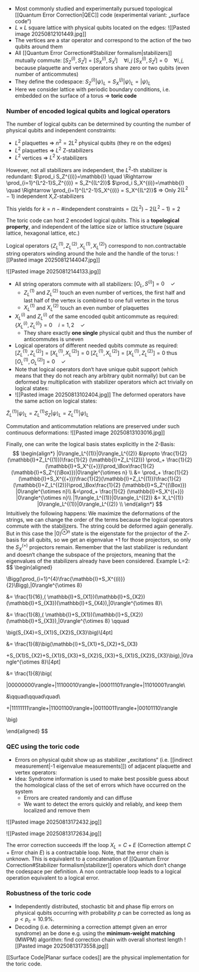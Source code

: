 - Most commonly studied and experimentally pursued topological [[Quantum Error Correction|QEC]] code (experimental variant: „surface code“)
- $L \times L$ square lattice with physical qubits located on the edges:
![[Pasted image 20250812101449.jpg]]
- The vertices are a star operator and correspond to the action of the two qubits around them
- All [[Quantum Error Correction#Stabilizer formalism|stabilizers]] mutually commute:
	$[S_Z^{(i)},S_Z^{j}]=[S_X^{(i)},S_X^{j}] \quad \forall i,j$ 
	$[S_X^{(i)},S_Z^{j}]=0 \quad \forall i,j$, because plaquette and vertex operators share zero or two qubits (even number of anticommutes)
- They define the codespace: $S_Z^{(i)}|\psi\rangle_L=S_X^{(j)}|\psi\rangle_L=|\psi\rangle_L$
- Here we consider lattice with periodic boundary conditions, i.e. embedded on the surface of a torus $\Rightarrow$ **toric code**
### Number of encoded logical qubits and logical operators
The number of logical qubits can be determined by counting the number of physical qubits and independent constraints:
- $L^2$ plaquettes $\Rightarrow$ $n^2=2L^2$ physical qubits (they re on the edges)
- $L^2$ plaquettes $\Rightarrow$ $L^2$ Z-stabilizers
- $L^2$ vertices $\Rightarrow$ $L^2$ X-stabilizers

However, not all stabilizers are independent, the $L^2$-th stabilizer is redundant:
$\prod_i S_Z^{(i)}=\mathbb{I} \quad \Rightarrow \prod_{i=1}^{L^2-1}S_Z^{(i)} = S_Z^{(L^2)}$
$\prod_i S_X^{(i)}=\mathbb{I} \quad \Rightarrow \prod_{i=1}^{L^2-1}S_X^{(i)} = S_X^{(L^2)}$
$\Rightarrow$ Only $2(L^2-1)$ independent X,Z-stabilizers

This yields for $k=n-\text{\# independent constraints}=(2L^2)-2(L^2-1)=2$

The toric code can host 2 encoded logical qubits. This is a **topological property**, and independent of the lattice size or lattice structure (square lattice, hexagonal lattice, etc.)

Logical operators $\{Z_L^{(1)},Z_L^{(2)},X_L^{(1)},X_L^{(2)}\}$ correspond to non.contractable string operators winding around the hole and the handle of the torus:
![[Pasted image 20250812144047.jpg]]

![[Pasted image 20250812144133.jpg]]

- All string operators commute with all stabilizers: $[O_L,S^{(i)}]=0 \quad \checkmark$
	- $Z_L^{(1)}$ and $Z_L^{(2)}$ touch an even number of vertices, the first half and last half of the vertex is combined to one full vertex in the torus
	- $X_L^{(1)}$ and $X_L^{(2)}$ touch an even number of plaquettes
- $X_L^{(i)}$ and $Z_L^{(i)}$ of the same encoded qubit anticommute as required: $\{X_L^{(i)},Z_L^{(i)}\}=0 \quad i=1,2 \quad \checkmark$
	- They share exactly **one single** physical qubit and thus the number of anticommutes is uneven
- Logical operators of different needed qubits commute as required:
	$[Z_L^{(1)},Z_L^{(2)}]=[X_L^{(1)},X_L^{(2)}]=0$
	$[Z_L^{(1)},X_L^{(2)}]=[X_L^{(1)},Z_L^{(2)}]=0$
	thus $[O_L^{(1)},O_L^{(2)}]=0 \quad \checkmark$
- Note that logical operators don‘t have unique qubit support (which means that they do not reach any arbitrary qubit normally) but can be deformed by multiplication with stabilizer operators which act trivially on logical states:
- ![[Pasted image 20250813102404.jpg]]
The deformed operators have the same action on logical states:

$\tilde{Z}_L^{(1)}|\psi\rangle_L=Z_L^{(1)}S_Z|\psi\rangle_L=Z_L^{(1)}|\psi\rangle_L$

Commutation and anticommutation relations are preserved under such continuous deformations:
![[Pasted image 20250813103016.jpg]]

Finally, one can write the logical basis states explicitly in the Z-Basis:
$$
\begin{align*}
|0\rangle_L^{(1)}|0\rangle_L^{(2)} &\propto \frac{1}{2} (\mathbb{I}+Z_L^{(1)})\frac{1}{2} (\mathbb{I}+Z_L^{(2)}) \prod_+ \frac{1}{2} (\mathbb{I}+S_X^{(+)})\prod_\Box\frac{1}{2} (\mathbb{I}+S_Z^{(\Box)})|0\rangle^{\otimes n} \\
&= \prod_+ \frac{1}{2} (\mathbb{I}+S_X^{(+)})\frac{1}{2}(\mathbb{I}+Z_L^{(1)})\frac{1}{2} (\mathbb{I}+Z_L^{(2)})\prod_\Box\frac{1}{2} (\mathbb{I}+S_Z^{(\Box)}) |0\rangle^{\otimes n}\\
&=\prod_+ \frac{1}{2} (\mathbb{I}+S_X^{(+)}) |0\rangle^{\otimes n}\\
|1\rangle_L^{(1)}|0\rangle_L^{(2)} &= X_L^{(1)} |0\rangle_L^{(1)}|0\rangle_L^{(2)} \\
\end{align*}
$$
Intuitively the following happens: We maximize the deformations of the strings, we can change the order of the terms because the logical operators commute with the stabilizers. The string could be deformed again generally. But in this case the $|0\rangle^{\otimes n}$ state is the eigenstate for the projector of the $Z$-basis for all qubits, so we get an eigenvalue +1 for those projectors, so only the $S_X^{(+)}$ projectors remain. Remember that the last stabilizer is redundant and doesn‘t change the subspace of the projectors, meaning that the eigenvalues of the stabilizers already have been considered.
Example L=2:
$$
\begin{aligned}

\Bigg(\prod_{i=1}^{4}\frac{\mathbb{I}+S_X^{(i)}}{2}\Bigg)\,|0\rangle^{\otimes 8}

&= \frac{1}{16}\,( \mathbb{I}+S_{X1})(\mathbb{I}+S_{X2})(\mathbb{I}+S_{X3})(\mathbb{I}+S_{X4})\,|0\rangle^{\otimes 8}\\

&= \frac{1}{8}\,( \mathbb{I}+S_{X1})(\mathbb{I}+S_{X2})(\mathbb{I}+S_{X3})\,|0\rangle^{\otimes 8} \qquad

\big(S_{X4}=S_{X1}S_{X2}S_{X3}\big)\\[4pt]

&= \frac{1}{8}\big(\mathbb{I}+S_{X1}+S_{X2}+S_{X3}

+S_{X1}S_{X2}+S_{X1}S_{X3}+S_{X2}S_{X3}+S_{X1}S_{X2}S_{X3}\big)\,|0\rangle^{\otimes 8}\\[4pt]

&= \frac{1}{8}\big(

|00000000\rangle+|11100010\rangle+|00011101\rangle+|11010001\rangle\\

&\qquad\qquad\quad\ 

+|11111111\rangle+|11001100\rangle+|00110011\rangle+|00101110\rangle

\big)

\end{aligned}
$$

### QEC using the toric code
- Errors on physical qubit show up as stabilizer „excitations“ (i.e. [[indirect measurement|-1 eigenvalue measurements]]) of adjacent plaquette and vertex operators:
- Idea: Syndrome information is used to make best possible guess about the homological class of the set of errors which have occurred on the system
	- Errors are created randomly and can diffuse
	- We want to detect the errors quickly and reliably, and keep them localized and remove them

![[Pasted image 20250813172432.jpg]]

![[Pasted image 20250813172634.jpg]]

The error correction succeeds iff the loop $X_L=C+E$ (Correction attempt $C$ + Error chain $E$) is a contractable loop. Note, that the error chain is unknown. This is equivalent to a concatenation of [[Quantum Error Correction#Stabilizer formalism|stabilizer]] operators which don‘t change the codespace per definition. A non contractable loop leads to a logical operation equivalent to a logical error.
### Robustness of the toric code
- Independently distributed, stochastic bit and phase flip errors on physical qubits occurring with probability $p$ can be corrected as long as $p<p_c=10.9\%$.
- Decoding (i.e. determining a correction attempt given an error syndrome) an be done e.g. using the **minimum-weight matching** (MWPM) algorithm: find correction chain with overall shortest length
![[Pasted image 20250813173558.jpg]]


[[Surface Code|Planar surface codes]] are the physical implementation for the toric code.